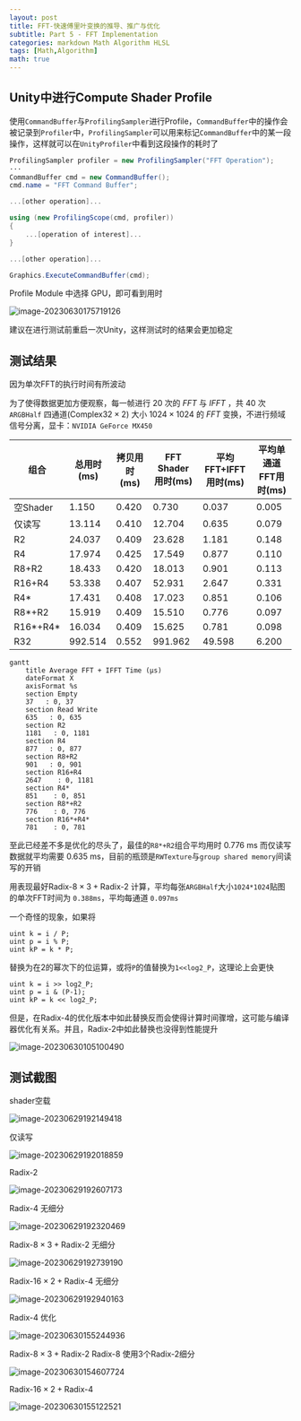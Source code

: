 ```yaml
---
layout: post
title: FFT-快速傅里叶变换的推导、推广与优化
subtitle: Part 5 - FFT Implementation
categories: markdown Math Algorithm HLSL
tags: [Math,Algorithm]
math: true
---
```





## Unity中进行Compute Shader Profile 

使用`CommandBuffer`与`ProfilingSampler`进行Profile，`CommandBuffer`中的操作会被记录到`Profiler`中，`ProfilingSampler`可以用来标记`CommandBuffer`中的某一段操作，这样就可以在`UnityProfiler`中看到这段操作的耗时了

```C#
ProfilingSampler profiler = new ProfilingSampler("FFT Operation");
···
CommandBuffer cmd = new CommandBuffer();
cmd.name = "FFT Command Buffer";

...[other operation]...

using (new ProfilingScope(cmd, profiler))
{
    ...[operation of interest]...
}

...[other operation]...

Graphics.ExecuteCommandBuffer(cmd);
```

Profile Module 中选择 GPU，即可看到用时

![image-20230630175719126](https://cdn.jsdelivr.net/gh/StellarWarp/StellarWarp.github.io@main/img/image-20230630175719126.png)

建议在进行测试前重启一次Unity，这样测试时的结果会更加稳定

## 测试结果

因为单次FFT的执行时间有所波动

为了使得数据更加方便观察，每一帧进行 $20$ 次的 $FFT$ 与 $IFFT$ ，共 $40$ 次 `ARGBHalf` 四通道($\text{Complex32} \times 2$) 大小 $1024 \times 1024$ 的 $FFT$ 变换，不进行频域信号分离，显卡：`NVIDIA GeForce MX450`

| 组合     | 总用时(ms) | 拷贝用时(ms) | FFT Shader 用时(ms) | 平均FFT+IFFT用时(ms) | 平均单通道FFT用时(ms) |
| -------- | ---------- | ------------ | ------------------- | -------------------- | --------------------- |
| 空Shader | 1.150      | 0.420        | 0.730               | 0.037                | 0.005                 |
| 仅读写   | 13.114     | 0.410        | 12.704              | 0.635                | 0.079                 |
| R2       | 24.037     | 0.409        | 23.628              | 1.181                | 0.148                 |
| R4       | 17.974     | 0.425        | 17.549              | 0.877                | 0.110                 |
| R8+R2    | 18.433     | 0.420        | 18.013              | 0.901                | 0.113                 |
| R16+R4   | 53.338     | 0.407        | 52.931              | 2.647                | 0.331                 |
| R4*      | 17.431     | 0.408        | 17.023              | 0.851                | 0.106                 |
| R8*+R2   | 15.919     | 0.409        | 15.510              | 0.776                | 0.097                 |
| R16*+R4* | 16.034     | 0.409        | 15.625              | 0.781                | 0.098                 |
| R32      | 992.514    | 0.552        | 991.962             | 49.598               | 6.200                 |

```mermaid
gantt
    title Average FFT + IFFT Time (μs)
    dateFormat X
    axisFormat %s
    section Empty
    37   : 0, 37
    section Read Write
    635   : 0, 635
    section R2
    1181   : 0, 1181
    section R4
    877   : 0, 877
    section R8+R2
    901   : 0, 901
    section R16+R4
    2647    : 0, 1181
    section R4*
    851    : 0, 851
    section R8*+R2
    776    : 0, 776
    section R16*+R4*
    781    : 0, 781
```

至此已经差不多是优化的尽头了，最佳的`R8*+R2`组合平均用时 0.776 ms 而仅读写数据就平均需要 0.635 ms，目前的瓶颈是`RWTexture`与`group shared memory`间读写的开销


用表现最好$\text{Radix-8} \times 3 + \text{Radix-2}$ 计算，平均每张`ARGBHalf`大小`1024*1024`贴图的单次FFT时间为 `0.388ms`，平均每通道 `0.097ms` 



一个奇怪的现象，如果将

```hlsl
uint k = i / P;
uint p = i % P;
uint kP = k * P;
```

替换为在2的幂次下的位运算，或将`P`的值替换为`1<<log2_P`，这理论上会更快

```hlsl
uint k = i >> log2_P;
uint p = i & (P-1);
uint kP = k << log2_P;
```

但是，在Radix-4的优化版本中如此替换反而会使得计算时间骤增，这可能与编译器优化有关系。并且，Radix-2中如此替换也没得到性能提升

![image-20230630105100490](https://cdn.jsdelivr.net/gh/StellarWarp/StellarWarp.github.io@main/img/image-20230630105100490.png)


## 测试截图

shader空载

![image-20230629192149418](https://cdn.jsdelivr.net/gh/StellarWarp/StellarWarp.github.io@main/img/image-20230629192149418.png)

仅读写

![image-20230629192018859](https://cdn.jsdelivr.net/gh/StellarWarp/StellarWarp.github.io@main/img/image-20230629192018859.png)

$\text{Radix-2}$

![image-20230629192607173](https://cdn.jsdelivr.net/gh/StellarWarp/StellarWarp.github.io@main/img/image-20230629192607173.png)

$\text{Radix-4}$ 无细分

![image-20230629192320469](https://cdn.jsdelivr.net/gh/StellarWarp/StellarWarp.github.io@main/img/image-20230629192320469.png)

$\text{Radix-8} \times 3 + \text{Radix-2}$ 无细分

![image-20230629192739190](https://cdn.jsdelivr.net/gh/StellarWarp/StellarWarp.github.io@main/img/image-20230629192739190.png)

$\text{Radix-16} \times 2 + \text{Radix-4}$ 无细分

![image-20230629192940163](https://cdn.jsdelivr.net/gh/StellarWarp/StellarWarp.github.io@main/img/image-20230629192940163.png)



$\text{Radix-4}$ 优化

![image-20230630155244936](https://cdn.jsdelivr.net/gh/StellarWarp/StellarWarp.github.io@main/img/image-20230630155244936.png)

$\text{Radix-8} \times 3 + \text{Radix-2}$ Radix-8 使用3个Radix-2细分

![image-20230630154607724](https://cdn.jsdelivr.net/gh/StellarWarp/StellarWarp.github.io@main/img/image-20230630154607724.png)



$\text{Radix-16} \times 2 + \text{Radix-4}$ 

![image-20230630155122521](https://cdn.jsdelivr.net/gh/StellarWarp/StellarWarp.github.io@main/img/image-20230630155122521.png)









